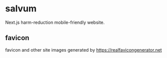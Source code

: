 salvum
======

Next.js harm-reduction mobile-friendly website.

## favicon

favicon and other site images generated by https://realfavicongenerator.net
